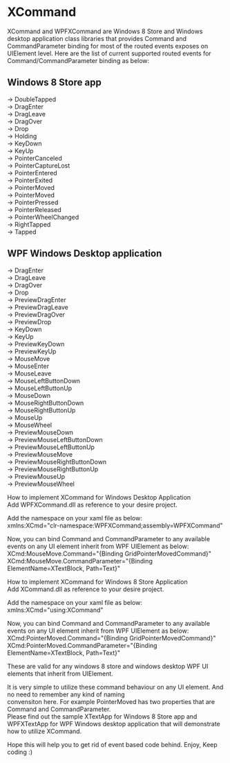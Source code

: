 XCommand
========
XCommand and WPFXCommand are Windows 8 Store and Windows desktop application class libraries that provides Command and CommandParameter binding for most of the routed events exposes on UIElement level. Here are the list of current supported routed events for Command/CommandParameter binding as below:

Windows 8 Store app                                                                                               
---------------------                                                                                                 
-> DoubleTapped						
-> DragEnter							
-> DragLeave							
-> DragOver							
-> Drop							
-> Holding							
-> KeyDown											
-> KeyUp														
-> PointerCanceled						
-> PointerCaptureLost						
-> PointerEntered							
-> PointerExited														
-> PointerMoved							
-> PointerMoved							
-> PointerPressed													
-> PointerReleased						
-> PointerWheelChanged						
-> RightTapped							                                                                                        
-> Tapped				                                                                                                  

WPF Windows Desktop application                                                                                       
--------------------------------                                                                                      
-> DragEnter                                                                                                        
-> DragLeave                                                                                                          
-> DragOver                                                                                                   
-> Drop                                                                                                                 
-> PreviewDragEnter                                                                                                     
-> PreviewDragLeave                                                                                                     
-> PreviewDragOver                                                                                                   
-> PreviewDrop                                                                                                          
-> KeyDown                                                                                                              
-> KeyUp                                                                                                              
-> PreviewKeyDown                                                                                                       
-> PreviewKeyUp                                                                                                         
-> MouseMove                                                                                                            
-> MouseEnter                                                                                                      
-> MouseLeave                                                                                                           
-> MouseLeftButtonDown                                                                                                  
-> MouseLeftButtonUp                                                                                                   
-> MouseDown                                                                                                          
-> MouseRightButtonDown                                                                                                 
-> MouseRightButtonUp                                                                                                   
-> MouseUp                                                                                                              
-> MouseWheel                                                                                                          
-> PreviewMouseDown                                                                                                     
-> PreviewMouseLeftButtonDown                                                                                           
-> PreviewMouseLeftButtonUp                                                                                             
-> PreviewMouseMove                                                                                                   
-> PreviewMouseRightButtonDown                                                                                          
-> PreviewMouseRightButtonUp                                                                                            
-> PreviewMouseUp                                                                                                  
-> PreviewMouseWheel                                                                                                  


How to implement XCommand for Windows Desktop Application                                                           
Add WPFXCommand.dll as reference to your desire project.                                                          

Add the namespace on your xaml file as below:                                                                     
xmlns:XCmd="clr-namespace:WPFXCommand;assembly=WPFXCommand"                                                         

Now, you can bind Command and CommandParameter to any available events on any UI element inherit from WPF UIElement as below:                                                                                                              
XCmd:MouseMove.Command="{Binding GridPointerMovedCommand}"                                                        
XCmd:MouseMove.CommandParameter="{Binding ElementName=XTextBlock, Path=Text}"                                         



How to implement XCommand for Windows 8 Store Application                                                           
Add XCommand.dll as reference to your desire project.                                                                 

Add the namespace on your xaml file as below:                                                                       
xmlns:XCmd="using:XCommand"                                                                                       

Now, you can bind Command and CommandParameter to any available events on any UI element inherit from WPF UIElement as below:                                                                                                            
XCmd:PointerMoved.Command="{Binding GridPointerMovedCommand}"                                                 
XCmd:PointerMoved.CommandParameter="{Binding ElementName=XTextBlock, Path=Text}"                                    


These are valid for any windows 8 store and windows desktop WPF UI elements that inherit from UIElement.			

It is very simple to utilize these command behaviour on any UI element. And no need to remember any kind of naming	
convensiton here. For example PointerMoved has two properties that are Command and CommandParameter.		
Please find out the sample XTextApp for Windows 8 Store app and WPFXTextApp for WPF Windows desktop application that will demonstrate how to utilize XCommand. 		

Hope this will help you to get rid of event based code behind.	Enjoy, Keep coding :)	
